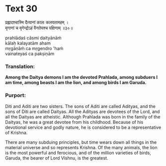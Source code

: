 # Text 30

प्रह्लादश्चास्मि दैत्यानां कालः कलयतामहम् ।  
मृगाणां च मृगेन्द्रोऽहं वैनतेयश्च पक्षिणाम् ॥३०॥

prahlādaś cāsmi daityānāḿ  
kālaḥ kalayatām aham  
mṛgāṇāḿ ca mṛgendro 'haḿ  
vainateyaś ca pakṣiṇām



### Translation:

**Among the Daitya demons I am the devoted Prahlada, among subduers I am time, among beasts I am the lion, and among birds I am Garuda.**

### Purport:

Diti and Aditi are two sisters. The sons of Aditi are called Adityas, and the sons of Diti are called Daityas. All the Adityas are devotees of the Lord, and all the Daityas are atheistic. Although Prahlada was born in the family of the Daityas, he was a great devotee from his childhood. Because of his devotional service and godly nature, he is considered to be a representative of Krishna.

There are many subduing principles, but time wears down all things in the material universe and so represents Krishna. Of the many animals, the lion is the most powerful and ferocious, and of the million varieties of birds, Garuda, the bearer of Lord Vishnu, is the greatest.